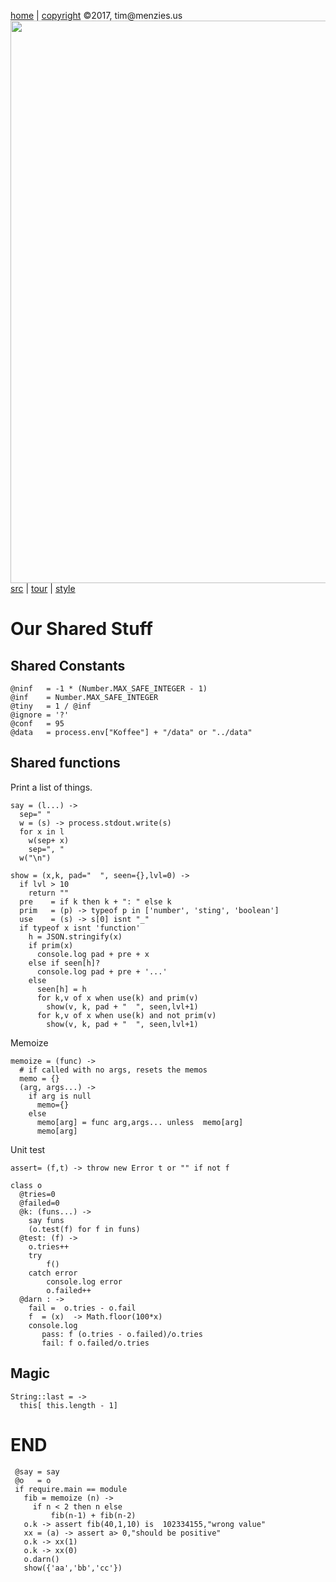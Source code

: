 [home](http://tiny.cc/koff) |
[copyright](https://github.com/koffee/script/blob/master/LICENSE.md) &copy;2017, tim&commat;menzies.us<br>
[<img width=900 src=https://raw.githubusercontent.com/koffee/script/master/img/head.jpg>](http://tiny.cc/koff)<br>
[src](https://github.com/koffee/script/tree/master/lib) |
[tour](https://github.com/koffee/script/blob/master/docs/TOUR.md) |
[style](https://github.com/koffee/script/blob/master/docs/STYLE.md) 

# Our Shared Stuff

## Shared Constants

    @ninf   = -1 * (Number.MAX_SAFE_INTEGER - 1)
    @inf    = Number.MAX_SAFE_INTEGER
    @tiny   = 1 / @inf
    @ignore = '?'
    @conf   = 95
    @data   = process.env["Koffee"] + "/data" or "../data"

## Shared functions

Print a list of things.

    say = (l...) ->
      sep=" "
      w = (s) -> process.stdout.write(s)
      for x in l
        w(sep+ x)
        sep=", "
      w("\n")

    show = (x,k, pad="  ", seen={},lvl=0) ->
      if lvl > 10 
        return ""
      pre    = if k then k + ": " else k
      prim   = (p) -> typeof p in ['number', 'sting', 'boolean']
      use    = (s) -> s[0] isnt "_"
      if typeof x isnt 'function'
        h = JSON.stringify(x)
        if prim(x)
          console.log pad + pre + x
        else if seen[h]?
          console.log pad + pre + '...'
        else
          seen[h] = h
          for k,v of x when use(k) and prim(v)
            show(v, k, pad + "  ", seen,lvl+1)
          for k,v of x when use(k) and not prim(v)
            show(v, k, pad + "  ", seen,lvl+1)
  
Memoize

    memoize = (func) ->
      # if called with no args, resets the memos
      memo = {}
      (arg, args...) ->
        if arg is null 
          memo={}
        else
          memo[arg] = func arg,args... unless  memo[arg]
          memo[arg]

Unit test 

    assert= (f,t) -> throw new Error t or "" if not f

    class o
      @tries=0
      @failed=0
      @k: (funs...) ->
        say funs
        (o.test(f) for f in funs)
      @test: (f) ->
        o.tries++
        try
            f()
        catch error
            console.log error
            o.failed++
      @darn : ->
        fail =  o.tries - o.fail
        f  = (x)  -> Math.floor(100*x)
        console.log
           pass: f (o.tries - o.failed)/o.tries
           fail: f o.failed/o.tries

## Magic

    String::last = ->
      this[ this.length - 1]

# END
 
     @say = say
     @o   = o
     if require.main == module
       fib = memoize (n) ->
         if n < 2 then n else
             fib(n-1) + fib(n-2)
       o.k -> assert fib(40,1,10) is  102334155,"wrong value"
       xx = (a) -> assert a> 0,"should be positive"
       o.k -> xx(1)
       o.k -> xx(0)
       o.darn()
       show({'aa','bb','cc'})
